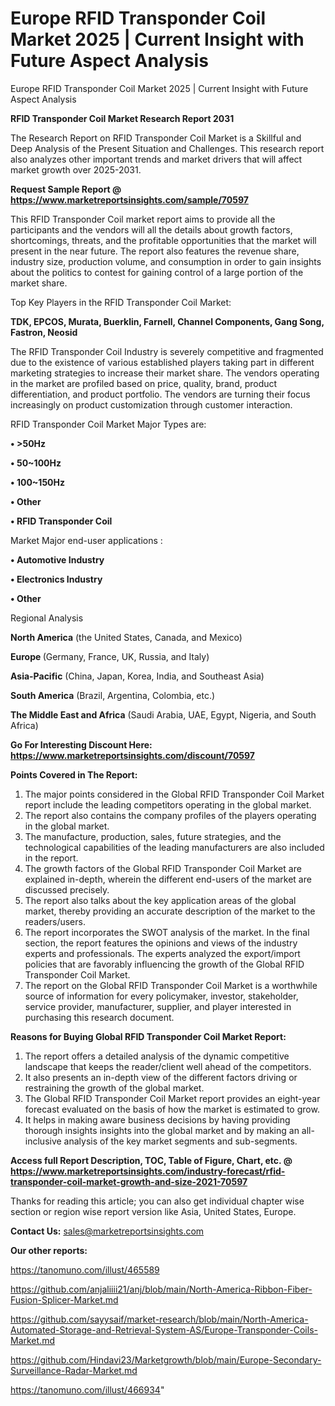 # Europe RFID Transponder Coil Market 2025 | Current Insight with Future Aspect Analysis
Europe RFID Transponder Coil Market 2025 | Current Insight with Future Aspect Analysis

<strong>RFID Transponder Coil Market Research Report 2031</strong>

The Research Report on RFID Transponder Coil Market is a Skillful and Deep Analysis of the Present Situation and Challenges. This research report also analyzes other important trends and market drivers that will affect market growth over 2025-2031.

<strong>Request Sample Report @ <a href=https://www.marketreportsinsights.com/sample/70597>https://www.marketreportsinsights.com/sample/70597</a></strong>

This RFID Transponder Coil market report aims to provide all the participants and the vendors will all the details about growth factors, shortcomings, threats, and the profitable opportunities that the market will present in the near future. The report also features the revenue share, industry size, production volume, and consumption in order to gain insights about the politics to contest for gaining control of a large portion of the market share.

Top Key Players in the RFID Transponder Coil Market:

<strong>TDK, EPCOS, Murata, Buerklin, Farnell, Channel Components, Gang Song, Fastron, Neosid</strong>

The RFID Transponder Coil Industry is severely competitive and fragmented due to the existence of various established players taking part in different marketing strategies to increase their market share. The vendors operating in the market are profiled based on price, quality, brand, product differentiation, and product portfolio. The vendors are turning their focus increasingly on product customization through customer interaction.

RFID Transponder Coil Market Major Types are:

<strong>• >50Hz

• 50~100Hz

• 100~150Hz

• Other

• RFID Transponder Coil</strong>

Market Major end-user applications :

<strong>• Automotive Industry

• Electronics Industry

• Other</strong>

Regional Analysis

</u><strong><b>North America</b></strong> (the United States, Canada, and Mexico)

<strong><b>Europe </b></strong>(Germany, France, UK, Russia, and Italy)

<strong><b>Asia-Pacific</b></strong> (China, Japan, Korea, India, and Southeast Asia)

<strong><b>South America</b></strong> (Brazil, Argentina, Colombia, etc.)

<strong><b>The Middle East and Africa</b></strong> (Saudi Arabia, UAE, Egypt, Nigeria, and South Africa)

<strong>Go For Interesting Discount Here: <a href=https://www.marketreportsinsights.com/discount/70597>https://www.marketreportsinsights.com/discount/70597</a></strong>

<strong>Points Covered in The Report:</strong>
<ol>
  <li>The major points considered in the Global RFID Transponder Coil Market report include the leading competitors operating in the global market.</li>
  <li>The report also contains the company profiles of the players operating in the global market.</li>
  <li>The manufacture, production, sales, future strategies, and the technological capabilities of the leading manufacturers are also included in the report.</li>
  <li>The growth factors of the Global RFID Transponder Coil Market are explained in-depth, wherein the different end-users of the market are discussed precisely.</li>
  <li>The report also talks about the key application areas of the global market, thereby providing an accurate description of the market to the readers/users.</li>
  <li>The report incorporates the SWOT analysis of the market. In the final section, the report features the opinions and views of the industry experts and professionals. The experts analyzed the export/import policies that are favorably influencing the growth of the Global RFID Transponder Coil Market.</li>
  <li>The report on the Global RFID Transponder Coil Market is a worthwhile source of information for every policymaker, investor, stakeholder, service provider, manufacturer, supplier, and player interested in purchasing this research document.</li>
</ol>
<strong>Reasons for Buying Global RFID Transponder Coil Market Report:</strong>

<ol>
  <li>The report offers a detailed analysis of the dynamic competitive landscape that keeps the reader/client well ahead of the competitors.</li>
  <li>It also presents an in-depth view of the different factors driving or restraining the growth of the global market.</li>
  <li>The Global RFID Transponder Coil Market report provides an eight-year forecast evaluated on the basis of how the market is estimated to grow.</li>
  <li>It helps in making aware business decisions by having providing thorough insights insights into the global market and by making an all-inclusive analysis of the key market segments and sub-segments.</li>
</ol>
<strong>Access full Report Description, TOC, Table of Figure, Chart, etc. @ <a href=https://www.marketreportsinsights.com/industry-forecast/rfid-transponder-coil-market-growth-and-size-2021-70597>https://www.marketreportsinsights.com/industry-forecast/rfid-transponder-coil-market-growth-and-size-2021-70597</a></strong>


Thanks for reading this article; you can also get individual chapter wise section or region wise report version like Asia, United States, Europe.

<strong>Contact Us:</strong>
sales@marketreportsinsights.com

<strong>Our other reports:</strong>

<a href=https://tanomuno.com/illust/465589>https://tanomuno.com/illust/465589</a>

<a href=https://github.com/anjaliiii21/anj/blob/main/North-America-Ribbon-Fiber-Fusion-Splicer-Market.md>https://github.com/anjaliiii21/anj/blob/main/North-America-Ribbon-Fiber-Fusion-Splicer-Market.md</a>

<a href=https://github.com/sayysaif/market-research/blob/main/North-America-Automated-Storage-and-Retrieval-System-AS/Europe-Transponder-Coils-Market.md>https://github.com/sayysaif/market-research/blob/main/North-America-Automated-Storage-and-Retrieval-System-AS/Europe-Transponder-Coils-Market.md</a>

<a href=https://github.com/Hindavi23/Marketgrowth/blob/main/Europe-Secondary-Surveillance-Radar-Market.md>https://github.com/Hindavi23/Marketgrowth/blob/main/Europe-Secondary-Surveillance-Radar-Market.md</a>

<a href=https://tanomuno.com/illust/466934>https://tanomuno.com/illust/466934</a>"
